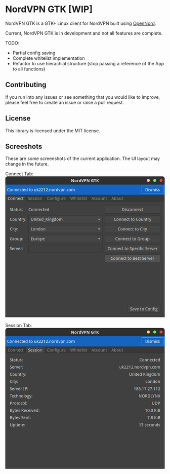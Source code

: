 # NordVPN GTK [WIP]

NordVPN GTK is a GTK+ Linux client for NordVPN built using [OpenNord](href="https://github.com/adamdb5/opennord).

Current, NordVPN GTK is in development and not all features are complete.

TODO:
 - Partial config saving
 - Complete whitelist implementation
 - Refactor to use hierachial structure (stop passing a reference of the App to all functions)

## Contributing
If you run into any issues or see something that you would like to improve, please feel free to create an issue or raise
a pull request.

## License
This library is licensed under the MIT license.

## Screeshots
These are some screenshots of the current application. The UI layout may change in the future.

Connect Tab:
![img](/docs/images/ConnectTab.png)


Session Tab:
![img](/docs/images/SessionTab.png)
